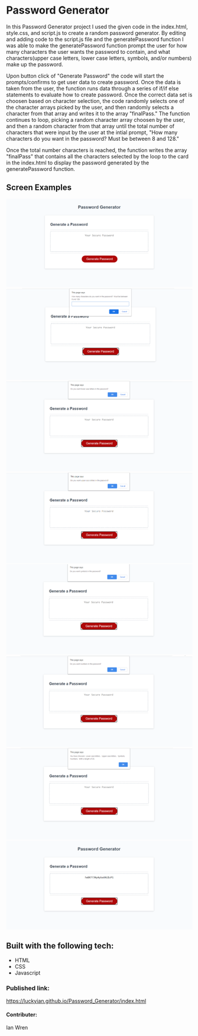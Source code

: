 # Password Generator

In this Password Generator project I used the given code in the index.html, style.css, and script.js to create a random password generator.  By editing and adding code to the script.js file and the generatePassword function I was able to make the generatePassword function prompt the user for how many characters the user wants the password to contain, and what characters(upper case letters, lower case letters, symbols, and/or numbers) make up the password.

Upon button click of "Generate Password" the code will start the prompts/confirms to get user data to create password.  Once the data is taken from the user, the function runs data through a series of if/if else statements to evaluate how to create password.  Once the correct data set is choosen based on character selection, the code randomly selects one of the character arrays picked by the user, and then randomly selects a character from that array and writes it to the array "finalPass."  The function continues to loop, picking a random character array choosen by the user, and then a random character from that array until the total number of characters that were input by the user at the intial prompt, "How many characters do you want in the password?  Must be between 8 and 128."

Once the total number characters is reached, the function writes the array "finalPass" that contains all the characters selected by the loop to the card in the index.html to display the password generated by the generatePassword function.

## Screen Examples

![First Page](.\Assets\Home.png)
![On Click](.\Assets\Initial-prompt.png)
![Lower Case Confirm](.\Assets\Lower-case-confirm.png)
![Upper Case Confirm](.\Assets\Upper-case-confirm.png)
![Symbols confirm](.\Assets\Symbols-confirm.png)
![Numbers confirm](.\Assets\Numbers-confirm.png)
![Selections Alert](.\Assets\Selections-Input-Alert.png)
![Final Result](.\Assets\Final-Result.png)


## Built with the following tech:

* HTML
* CSS
* Javascript


### Published link:
https://luckyian.github.io/Password_Generator/index.html

#### Contributer:

Ian Wren
